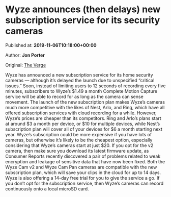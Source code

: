 
# Wyze announces (then delays) new subscription service for its security cameras

Published at: **2019-11-06T10:18:00+00:00**

Author: **Jon Porter**

Original: [The Verge](https://www.theverge.com/2019/11/6/20951180/wyze-security-cameras-subscription-service-complete-motion-capture-cloud-recording)

Wyze has announced a new subscription service for its home security cameras — although it’s delayed the launch due to unspecified “critical issues.” Soon, instead of limiting users to 12 seconds of recording every five minutes, subscribers to Wyze’s $1.49 a month Complete Motion Capture service will be able to record for as long as the camera can sense movement.
The launch of the new subscription plan makes Wyze’s cameras much more competitive with the likes of Nest, Arlo, and Ring, which have all offered subscription services with cloud recording for a while. However, Wyze’s prices are cheaper than its competitors. Ring and Arlo’s plans start at around $3 a month per device, or $10 for multiple devices, while Nest’s subscription plan will cover all of your devices for $6 a month starting next year.
Wyze’s subscription could be more expensive if you have lots of cameras, but otherwise it’s likely to be the cheapest option, especially considering that Wyze’s cameras start at just $20. If you opt for the v2 camera, then make sure you download its latest firmware update, as Consumer Reports recently discovered a pair of problems related to weak encryption and leakage of sensitive data that have now been fixed.
Both the Wyze Cam v2 and Wyze Cam Pan cameras are compatible with the new subscription plan, which will save your clips in the cloud for up to 14 days. Wyze is also offering a 14-day free trial for you to give the service a go. If you don’t opt for the subscription service, then Wyze’s cameras can record continuously onto a local microSD card.
